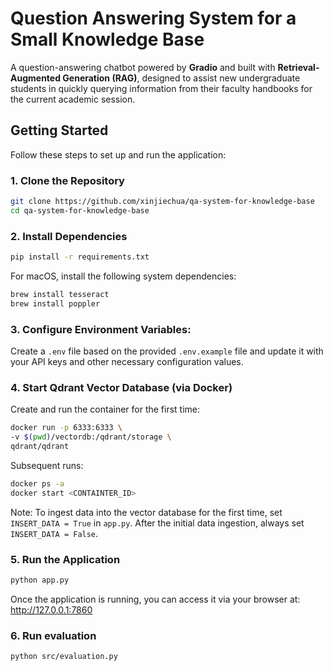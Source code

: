 # Question Answering System for a Small Knowledge Base

A question-answering chatbot powered by **Gradio** and built with **Retrieval-Augmented Generation (RAG)**, designed to assist new undergraduate students in quickly querying information from their faculty handbooks for the current academic session.


## Getting Started
Follow these steps to set up and run the application:

### 1. Clone the Repository
```bash
git clone https://github.com/xinjiechua/qa-system-for-knowledge-base
cd qa-system-for-knowledge-base
```

### 2. Install Dependencies
```bash
pip install -r requirements.txt
```

For macOS, install the following system dependencies:
```bash
brew install tesseract
brew install poppler
```

### 3. Configure Environment Variables:
Create a `.env` file based on the provided `.env.example` file and update it with your API keys and other necessary configuration values.

### 4. Start Qdrant Vector Database (via Docker)
Create and run the container for the first time:
```bash
docker run -p 6333:6333 \
-v $(pwd)/vectordb:/qdrant/storage \
qdrant/qdrant
```
Subsequent runs:
```bash
docker ps -a
docker start <CONTAINTER_ID>
```

Note: To ingest data into the vector database for the first time, set `INSERT_DATA = True` in `app.py`. After the initial data ingestion, always set `INSERT_DATA = False`.


### 5. Run the Application
```bash
python app.py
```
Once the application is running, you can access it via your browser at:
http://127.0.0.1:7860

### 6. Run evaluation
```bash
python src/evaluation.py
```